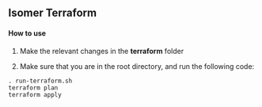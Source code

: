 ## Isomer Terraform

#### How to use

1. Make the relevant changes in the **terraform** folder

2. Make sure that you are in the root directory, and run the following code:

```
. run-terraform.sh
terraform plan
terraform apply
```